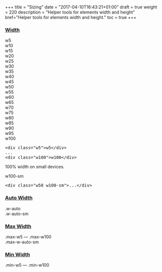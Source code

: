 +++
title = "Sizing"
date = "2017-04-10T16:43:21+01:00"
draft = true
weight = 220
description = "Helper tools for elements width and height"
bref="Helper tools for elements width and height."
toc = true
+++

<h3 class="section-head" id="h-width"><a href="#h-width">Width</a></h3>
<div class="example demo-sizing">
  <div class="w5">
    w5
  </div>
  <div class="w10">
    w10
  </div>
  <div class="w15">
    w15
  </div>
  <div class="w20">
    w20
  </div>
  <div class="w25">
    w25
  </div>
  <div class="w30">
    w30
  </div>
  <div class="w35">
    w35
  </div>
  <div class="w40">
    w40
  </div>
  <div class="w45">
    w45
  </div>
  <div class="w50">
    w50
  </div>
  <div class="w55">
    w55
  </div>
  <div class="w60">
    w60
  </div>
  <div class="w65">
    w65
  </div>
  <div class="w70">
    w70
  </div>
  <div class="w75">
    w75
  </div>
  <div class="w80">
    w80
  </div>
  <div class="w85">
    w85
  </div>
  <div class="w90">
    w90
  </div>
  <div class="w95">
    w95
  </div>
  <div class="w100">
    w100
  </div>
  <pre class="code skip">&lt;<span class="hljs-keyword">div</span> <span class="hljs-built_in">class</span>=<span class="hljs-string">"w5"</span>&gt;w5&lt;/<span class="hljs-keyword">div</span>&gt;
...
&lt;<span class="hljs-keyword">div</span> <span class="hljs-built_in">class</span>=<span class="hljs-string">"w100"</span>&gt;w100&lt;/<span class="hljs-keyword">div</span>&gt;
</pre>
</div>
<div class="example demo-sizing">
  <p>100% width on small devices.</p>
  <div class="w50 w100-sm">
    w100-sm
  </div>
  <pre class="code skip">&lt;<span class="hljs-keyword">div</span> <span class="hljs-built_in">class</span>=<span class="hljs-string">"w50 w100-sm"</span>&gt;...&lt;/<span class="hljs-keyword">div</span>&gt;
</pre>
</div>
<h3 class="section-head" id="h-auto-width"><a href="#h-auto-width">Auto Width</a></h3>
<div class="example">
  .w-auto<br>
  .w-auto-sm
</div>
<h3 class="section-head" id="h-max-width"><a href="#h-max-width">Max Width</a></h3>
<div class="example">
  .max-w5 — .max-w100<br>
  .max-w-auto-sm
</div>
<h3 class="section-head" id="h-min-width"><a href="#h-min-width">Min Width</a></h3>
<div class="example">
  .min-w5 — .min-w100
</div>
